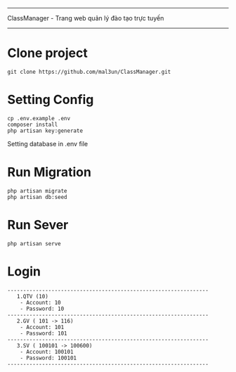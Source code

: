 ***
 ClassManager - Trang web quản lý đào tạo trực tuyến
***
# Clone project
```
git clone https://github.com/mal3un/ClassManager.git
```

# Setting Config 
```
cp .env.example .env
composer install
php artisan key:generate
```
Setting database in .env file
# Run Migration
```
php artisan migrate
php artisan db:seed
```
# Run Sever
```
php artisan serve
```

# Login
```
----------------------------------------------------------------
   1.QTV (10)
    - Account: 10
    - Password: 10
----------------------------------------------------------------
   2.GV ( 101 -> 116)
    - Account: 101 
    - Password: 101
----------------------------------------------------------------
   3.SV ( 100101 -> 100600)
    - Account: 100101
    - Password: 100101
----------------------------------------------------------------
```
